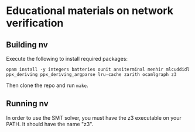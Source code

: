 # Educational materials on network verification

## Building nv

Execute the following to install required packages:

```
opam install -y integers batteries ounit ansiterminal menhir mlcuddidl ppx_deriving ppx_deriving_argparse lru-cache zarith ocamlgraph z3
```

Then clone the repo and run `make`.

## Running nv
  
In order to use the SMT solver, you must have the z3 executable on your PATH. It should have the name "z3".
